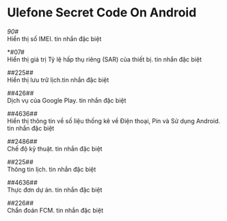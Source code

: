 Ulefone Secret Code On Android 
==

*90#* <br> 
Hiển thị số IMEI. tin nhắn đặc biệt

*#07# <br>
Hiển thị giá trị Tỷ lệ hấp thụ riêng (SAR) của thiết bị. tin nhắn đặc biệt

*#*#225#*#* <br>
Hiển thị lưu trữ lịch.tin nhắn đặc biệt

*#*#426#*#* <br>
Dịch vụ của Google Play. tin nhắn đặc biệt

*#*#4636#*#* <br>
Hiển thị thông tin về số liệu thống kê về Điện thoại, Pin và Sử dụng Android. tin nhắn đặc biệt

*#*#2486#*#* <br>
Chế độ kỹ thuật. tin nhắn đặc biệt

*#*#225#*#* <br>
Thông tin lịch. tin nhắn đặc biệt

*#*#4636#*#* <br>
Thực đơn dự án. tin nhắn đặc biệt

*#*#226#*#* <br>
Chẩn đoán FCM. tin nhắn đặc biệt

